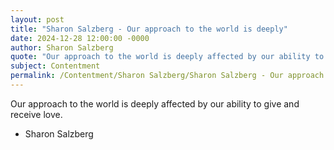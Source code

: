 ```yaml
---
layout: post
title: "Sharon Salzberg - Our approach to the world is deeply"
date: 2024-12-28 12:00:00 -0000
author: Sharon Salzberg
quote: "Our approach to the world is deeply affected by our ability to give and receive love."
subject: Contentment
permalink: /Contentment/Sharon Salzberg/Sharon Salzberg - Our approach to the world is deeply
---
```


Our approach to the world is deeply affected by our ability to give and receive love.

- Sharon Salzberg
